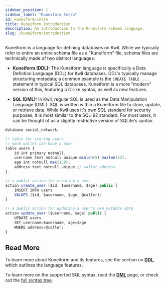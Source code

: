 ```yaml
---
sidebar_position: 1
sidebar_label: "Kuneiform Intro"
id: kuneiform-intro
title: Kuneiform Introduction
description: An introduction to the Kuneiform schema language.
slug: /kuneiform/introduction
---
```


Kuneiform is a language for defining databases on Kwil.  While we typically refer to entire an entire schema file as a "Kuneiform" file, schema files are technically made of two distinct languages:

- **Kuneiform (DDL):** The Kuneiform language is specifically a Data Defintion Language (DDL) for Kwil databases.  DDL's typically manage structuring metadata; a common example is the `CREATE TABLE ...` statement in typical SQL databases.  Kuneiform is a more "modern" version of this, featuring a C-like syntax, as well as new features.

- **SQL (DML):** In Kwil, regular SQL is used as the Data Manipulation Language (DML).  SQL is written within a Kuneiform file to store, update, or retrieve data.  While Kwil uses it's own SQL standard for security purposes, it is most similar to the SQL-92 standard.  For most users, it can be thought of as a slightly restrictive version of SQLite's syntax.

```typescript
database social_network;

// table for storing users
// each wallet can have a user
table users {
    id int primary notnull,
    username text notnull unique minlen(5) maxlen(32),
    age int notnull max(150),
    address text notnull unique // wallet address
}

// a public action for creating a user
action create_user ($id, $username, $age) public {
    INSERT INTO users
    VALUES ($id, $username, $age, @caller);
}

// a public action for updating a user's own mutable data
action update_user ($username, $age) public {
    UPDATE users
    SET username=$username, age=$age
    WHERE address=@caller;
}
```

## Read More

To learn more about Kuneiform and its features, see the section on **[DDL](./ddl.md)**, which outlines the language features.

To learn more on the supported SQL syntax, read the **[DML](./dml.md)** page, or check out the [full syntax tree](./sql-as-understood-by-kwil/syntax-diagrams.md).

